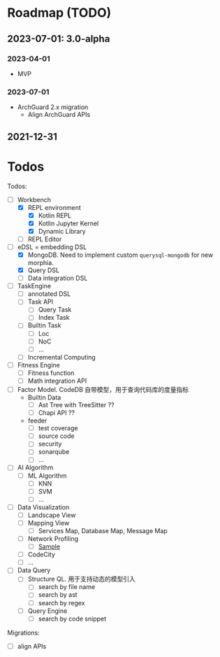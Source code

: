 # Roadmap (TODO)

## 2023-07-01: 3.0-alpha

### 2023-04-01

- MVP

### 2023-07-01

- ArchGuard 2.x migration
    - Align ArchGuard APIs

## 2021-12-31

# Todos

Todos:

- [ ] Workbench
    - [x] REPL environment
        - [x] Kotlin REPL
        - [x] Kotlin Jupyter Kernel
        - [x] Dynamic Library
    - [ ] REPL Editor
- [ ] eDSL = embedding DSL
    - [x] MongoDB. Need to implement custom `querysql-mongodb` for new morphia.
    - [x] Query DSL
    - [ ] Data integration DSL
- [ ] TaskEngine
    - [ ] annotated DSL
    - [ ] Task API
        - [ ] Query Task
        - [ ] Index Task
    - [ ] Builtin Task
        - [ ] Loc
        - [ ] NoC
        - [ ] ...
    - [ ] Incremental Computing
- [ ] Fitness Engine
    - [ ] Fitness function
    - [ ] Math integration API
- [ ] Factor Model. CodeDB 自带模型，用于查询代码库的度量指标
    - Builtin Data
        - [ ] Ast Tree with TreeSitter ??
        - [ ] Chapi API ??
    - feeder
        - [ ] test coverage
        - [ ] source code
        - [ ] security
        - [ ] sonarqube
        - [ ] ...
- [ ] AI Algorithm
    - [ ] ML Algorithm
        - [ ] KNN
        - [ ] SVM
        - [ ] ...
- [ ] Data Visualization
    - [ ] Landscape View
    - [ ] Mapping View
        - [ ] Services Map, Database Map, Message Map
    - [ ] Network Profiling
        - [ ] [Sample](https://user-images.githubusercontent.com/5441976/187399382-907788dc-9c03-4a66-a560-07d28fd2de07.png)
    - [ ] CodeCity
    - [ ] ...
- [ ] Data Query
    - [ ] Structure QL. 用于支持动态的模型引入
        - [ ] search by file name
        - [ ] search by ast
        - [ ] search by regex
    - [ ] Query Engine
        - [ ] search by code snippet

Migrations:

- [ ] align APIs
